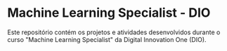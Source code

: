 # Machine Learning Specialist - DIO

Este repositório contém os projetos e atividades desenvolvidos durante o curso "Machine Learning Specialist" da Digital Innovation One (DIO).
